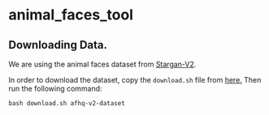 # animal_faces_tool

## Downloading Data.

We are using the animal faces dataset from [Stargan-V2](https://github.com/clovaai/stargan-v2/tree/master).

In order to download the dataset, copy the `download.sh` file from [here.](https://github.com/clovaai/stargan-v2/blob/master/download.sh) Then run the following command:

```terminal
bash download.sh afhq-v2-dataset
```
